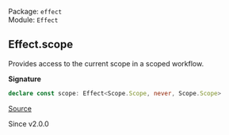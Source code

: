Package: `effect`<br />
Module: `Effect`<br />

## Effect.scope

Provides access to the current scope in a scoped workflow.

**Signature**

```ts
declare const scope: Effect<Scope.Scope, never, Scope.Scope>
```

[Source](https://github.com/Effect-TS/effect/tree/main/packages/effect/src/Effect.ts#L6025)

Since v2.0.0
